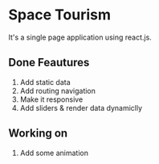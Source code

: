 # Space Tourism
  
It's a single page application using react.js.

## Done Feautures 

1. Add static data  
2. Add routing navigation  
3. Make it responsive  
4. Add sliders & render data dynamiclly  

## Working on

1. Add some animation  
